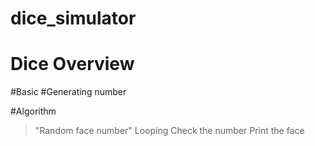 # dice_simulator




# Dice Overview

  #Basic
  #Generating number

#Algorithm

>"Random face number"
>Looping
>Check the number
>Print the face
